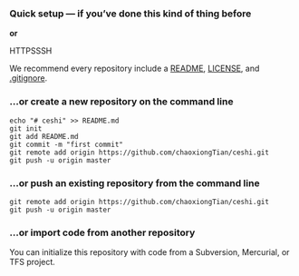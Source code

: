 ### **Quick setup** — if you’ve done this kind of thing before

**or**

HTTPSSSH

We recommend every repository include a [README](https://github.com/chaoxiongTian/ceshi/new/master?readme=1), [LICENSE](https://github.com/chaoxiongTian/ceshi/new/master?filename=LICENSE.md), and [.gitignore](https://github.com/chaoxiongTian/ceshi/new/master?filename=.gitignore).

### …or create a new repository on the command line

```
echo "# ceshi" >> README.md
git init
git add README.md
git commit -m "first commit"
git remote add origin https://github.com/chaoxiongTian/ceshi.git
git push -u origin master

```

### …or push an existing repository from the command line

```
git remote add origin https://github.com/chaoxiongTian/ceshi.git
git push -u origin master
```

### …or import code from another repository

You can initialize this repository with code from a Subversion, Mercurial, or TFS project.